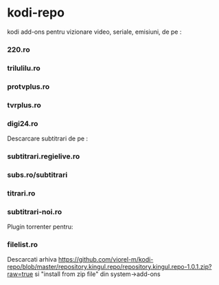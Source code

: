 # kodi-repo
kodi add-ons pentru vizionare video, seriale, emisiuni, de pe : 

### 220.ro

### trilulilu.ro

### protvplus.ro

### tvrplus.ro

### digi24.ro

Descarcare subtitrari de pe :

### subtitrari.regielive.ro
### subs.ro/subtitrari
### titrari.ro
### subtitrari-noi.ro

Plugin torrenter pentru:

### filelist.ro

Descarcati arhiva https://github.com/viorel-m/kodi-repo/blob/master/repository.kingul.repo/repository.kingul.repo-1.0.1.zip?raw=true si "install from zip file" din system->add-ons

